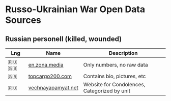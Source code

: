 # Russo-Ukrainian War Open Data Sources

## Russian personell (killed, wounded)

| Lng | Name | Description |
|-----|------|-------------|
|🇷🇺 🇬🇧|[en.zona.media](https://en.zona.media/article/2022/05/20/casualties_eng)|Only numbers, no raw data|
|🇬🇧|[topcargo200.com](https://topcargo200.com/)|Contains bio, pictures, etc|
|🇷🇺|[vechnayapamyat.net](https://www.vechnayapamyat.net/)|Website for Condolences, Categorized by unit|
